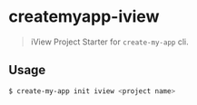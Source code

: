 # createmyapp-iview

> iView Project Starter for `create-my-app` cli.

## Usage

``` bash
$ create-my-app init iview <project name>
```
